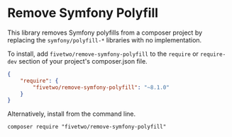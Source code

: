 # Remove Symfony Polyfill
This library removes Symfony polyfills from a composer project by replacing the `symfony/polyfill-*` libraries with no implementation.

To install, add `fivetwo/remove-symfony-polyfill` to the `require` or `require-dev` section of your project's composer.json file.

```json
{
    "require": {
        "fivetwo/remove-symfony-polyfill": "~8.1.0"
    }
}
```

Alternatively, install from the command line.

```shell
composer require "fivetwo/remove-symfony-polyfill"
```

